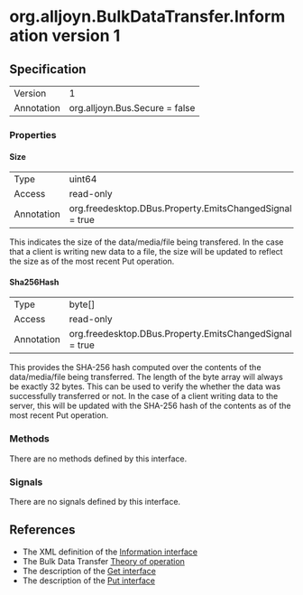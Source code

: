 # org.alljoyn.BulkDataTransfer.Information version 1


## Specification

|                       |                                                                       |
|-----------------------|-----------------------------------------------------------------------|
| Version               | 1                                                                     |
| Annotation            | org.alljoyn.Bus.Secure = false                                        |

### Properties

#### Size

|                       |                                                                       |
|-----------------------|-----------------------------------------------------------------------|
| Type                  | uint64                                                                |
| Access                | read-only                                                             |
| Annotation            | org.freedesktop.DBus.Property.EmitsChangedSignal = true               |

This indicates the size of the data/media/file being transfered.  In the case
that a client is writing new data to a file, the size will be updated to reflect
the size as of the most recent Put operation.

#### Sha256Hash

|                       |                                                                       |
|-----------------------|-----------------------------------------------------------------------|
| Type                  | byte[]                                                                |
| Access                | read-only                                                             |
| Annotation            | org.freedesktop.DBus.Property.EmitsChangedSignal = true               |

This provides the SHA-256 hash computed over the contents of the data/media/file
being transferred.  The length of the byte array will always be exactly 32
bytes.  This can be used to verify the whether the data was successfully
transferred or not.  In the case of a client writing data to the server, this
will be updated with the SHA-256 hash of the contents as of the most recent Put
operation.


### Methods

There are no methods defined by this interface.

### Signals

There are no signals defined by this interface.

## References

 * The XML definition of the [Information interface](Information-v1.xml)
 * The Bulk Data Transfer [Theory of operation](theory-of-operation)
 * The description of the [Get interface](Get-v1)
 * The description of the [Put interface](Put-v1)

